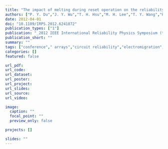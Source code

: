 ```yaml
---
title: "The impact of melting during reset operation on the reliability of phase change memory"
authors: ["P. Y. Du","J. Y. Wu","T. H. Hsu","M. H. Lee","T. Y. Wang","H. Y. Cheng","E. K. Lai","S. C. Lai","H. L. Lung","S. Kim","M. J. BrightSky","Y. Zhu","S. Mittal","R. Cheek","S. Raoux","E. A. Joseph","A. Schrott","underlineJing Li","C. Lam"]
date: 2012-04-01
doi: "10.1109/IRPS.2012.6241872"
publication_types: ["1"]
publication: "_2012 IEEE International Reliability Physics Symposium (textbfIRPS)_"
publication_short: ""
summary: ""
tags: ["conference"," arrays","circuit reliability","electromigration","melting","phase change memories","segregation","gst-based phase change memory","reset melting healing effect","set induced damage","set operation","control circuits","electromigration","large test chips","operation impact","phase change memory reliability","phase segregation","reset operation","conductivity","electromigration","maintenance engineering","phase change materials","phase change memory","resistance","tin","endurance","reset operation","electromigration","melting","phasechange memory (pcm)","reliability","segregation"]
categories: []
featured: false

url_pdf:
url_code:
url_dataset:
url_poster:
url_project:
url_slides:
url_source:
url_video:

image:
  caption: ""
  focal_point: ""
  preview_only: false

projects: []

slides: ""
---
```


